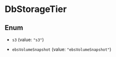 

# DbStorageTier

## Enum


* `s3` (value: `"s3"`)

* `ebsVolumeSnapshot` (value: `"ebsVolumeSnapshot"`)



